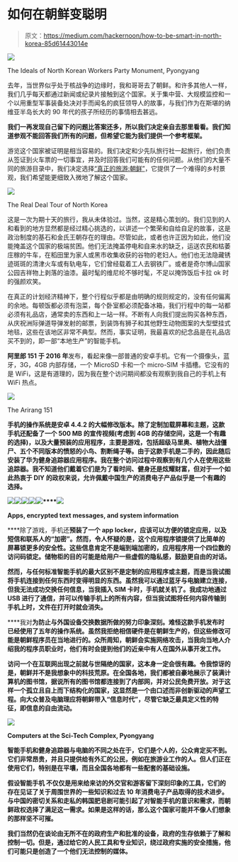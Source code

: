 # 如何在朝鲜变聪明

> 原文：<https://medium.com/hackernoon/how-to-be-smart-in-north-korea-85d61443014e>

![](img/9121b8a056f6576fb06f1396d637f7ca.png)

The Ideals of North Korean Workers Party Monument, Pyongyang

去年，当世界似乎处于核战争的边缘时，我和哥哥去了朝鲜。和许多其他人一样，我们几乎每天都通过新闻或纪录片接触到这个国家。关于集中营、大规模监控和一个以用重型军事装备处决对手而闻名的疯狂领导人的故事，与我们作为在斯堪的纳维亚半岛长大的 90 年代的孩子所经历的事情相去甚远。

**我们一再发现自己留下的问题比答案还多，所以我们决定亲自去那里看看。我们知道参观不能回答我们所有的问题，但希望它能为我们提供一个参考框架。**

游览这个国家被证明是相当容易的。我们决定和少先队旅行社一起旅行，他们负责从签证到火车票的一切事宜，并及时回答我们可能有的任何问题。从他们的大量不同的旅游目录中，我们决定选择[“真正的旅游:朝鲜”](http://www.youngpioneertours.com/tour/real-deal-tour-dprk-2/)，它提供了一个难得的乡村景观，我们希望能更细致入微地了解这个国家。

![](img/6dd6ed8d5d94162d9e7f8996bc6f3720.png)

The Real Deal Tour of North Korea

这是一次为期十天的旅行，我从未体验过。当然，这是精心策划的。我们见到的人和看到的地方显然都是经过精心挑选的，以讲述一个繁荣和自给自足的故事，这是政治制度的基石和金氏王朝存在的理由。尽管如此，或者也许正因为如此，他们没能掩盖这个国家的极端贫困。他们无法掩盖停电和自来水的缺乏，运送农民和枯萎庄稼的牛车，在稻田里为家人或黑市收集收获的谷物的老妇人。他们也无法隐藏锈迹斑斑的清津火车或有轨电车，它们曾经载着工人去钢铁厂。或者是奇尔博山国家公园吉祥物上剥落的油漆。最时髦的维尼纶不够时髦，不足以掩饰饭后卡拉 ok 时的强颜欢笑。

在真正的计划经济精神下，整个行程似乎都是由明确的规则规定的，没有任何偏离的余地。每顿饭都必须有泡菜，每个卧室都必须配备冰箱，我们行程中的每一站都必须有礼品店，通常卖的东西和上一站一样。不断有人向我们提出购买各种东西，从庆祝洲际弹道导弹发射的邮票，到装饰有狮子和其他野生动物图案的大型壁挂式地毯，这些在该地区非常不典型。然而，事实证明，我最喜欢的纪念品是在礼品店买不到的，即一部“本地生产”的智能手机。

**阿里郎 151 于 2016 年**发布，看起来像一部普通的安卓手机。它有一个摄像头，蓝牙，3G，4GB 内部存储，一个 MicroSD 卡和一个 micro-SIM 卡插槽。它没有的是 WiFi，这是有道理的，因为我在整个访问期间都没有观察到我自己的手机上有 WiFi 热点。

![](img/d891dcd23aa7542286eaebf79a93bc22.png)

The Arirang 151

**手机的操作系统是安卓 4.4.2 的大幅修改版本。除了定制加载屏幕和主题，这款手机还配备了一个 500 MB 的宣传视频(考虑到 4GB 的存储空间，这是一个有趣的选择)，以及大量预装的应用程序，主要是游戏，包括超级马里奥、植物大战僵尸、五个不同版本的愤怒的小鸟、割断绳子等。由于这款手机是二手的，因此随后安装了华为健身追踪器应用程序。我在整个访问过程中观察到有几个人在使用这些追踪器。我不知道他们戴着它们是为了看时间、健身还是炫耀财富，但对于一个如此热衷于 DIY 的政权来说，允许佩戴中国生产的消费电子产品似乎是一个有趣的选择。**

**![](img/191e52b63e136d3682c651e727a1ea47.png)****![](img/0e0b54910723fa7e8c90af9f42262f0f.png)****![](img/2ae1c4e2aaf9901f7c06c1172252e06c.png)****![](img/8f9ef7d5632ca3a5ad86729b402f05ec.png)****![](img/3a1fd4e9796e46b3fd5bb2ffde2d4c57.png)****![](img/0080a9fc08ea53779c1a0782e8170d85.png)**

**Apps, encrypted text messages, and system information**

****除了游戏，手机还**预装了一个 app locker，应该可以方便的锁定应用，以及短信和联系人的“加密”。然而，令人怀疑的是，这个应用程序锁提供了比简单的屏幕锁更多的安全性。这些信息肯定不是端到端加密的，应用程序用一个四位数的访问码锁定。储物柜的目的可能是给用户一些虚假的隐私感，鼓励更自由的对话。**

**然而，与任何标准智能手机的最大区别不是定制的应用程序或主题，而是当我试图将手机连接到任何东西时变得明显的东西。虽然我可以通过蓝牙与电脑建立连接，但我无法成功交换任何信息，当我插入 SIM 卡时，手机就关机了。我成功地通过 USB 进行了通信，并可以传输手机上的所有内容，但当我试图将任何内容传输到手机上时，文件在打开时就会消失。**

****我对**为防止与外国设备交换数据所做的努力印象深刻。难怪这款手机发布时已经使用了五年的操作系统。虽然我拒绝相信硬件是在朝鲜生产的，但这些修改可能是朝鲜程序员在当地进行的。众所周知，朝鲜会实施网络攻击，当我向当地人介绍我的程序员职业时，他们有时会提到他们的近亲中有人在国外从事开发工作。**

****访问一个在互联网出现之前就与世隔绝的国家，这本身一定会很有趣。令我惊讶的是，朝鲜并不是我想象中的科技荒原。在全国各地，我们都被自豪地展示了装满计算机的图书馆，据说所有的图书馆都连接到了内部网，并对公民免费开放。对于这样一个孤立且自上而下结构化的国家，这显然是一个由口述而非创新驱动的声望工程。向大众普及电脑理应将朝鲜带入“信息时代”，尽管它缺乏最具定义性的特征，即信息的自由流动。****

**![](img/9467f664c787f53398700e5bea60b15b.png)**

**Computers at the Sci-Tech Complex, Pyongyang**

**智能手机和健身追踪器与电脑的不同之处在于，它们是个人的，公众肯定买不到。它们非常昂贵，并且只提供给有外汇的公民，例如在旅游业工作的人。但人们正在使用它们，特别是在平壤，而且全国各地都有一些配套的基础设施。**

****假设智能手机** **不仅仅是用来给来访的外交官和游客留下深刻印象的工具，它们的存在见证了关于周围世界的一些知识和过去 10 年消费电子产品取得的技术进步。与中国的密切关系和走私的韩国肥皂剧可能引起了对智能手机的意识和需求，而朝鲜政权选择了满足这一需求。如果是这样的话，那么这个国家可能并不像人们想象的那样坚不可摧。****

**我们当然仍在谈论由无所不在的政府生产和批准的设备，政府的生存依赖于了解和控制一切。但是，通过给它的人民工具和专业知识，绕过政府实施的安全措施，他们可能只是创造了一个他们无法控制的媒体。**